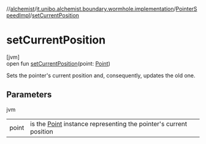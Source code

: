 //[alchemist](../../../index.md)/[it.unibo.alchemist.boundary.wormhole.implementation](../index.md)/[PointerSpeedImpl](index.md)/[setCurrentPosition](set-current-position.md)

# setCurrentPosition

[jvm]\
open fun [setCurrentPosition](set-current-position.md)(point: [Point](https://docs.oracle.com/javase/8/docs/api/java/awt/Point.html))

Sets the pointer's current position and, consequently, updates the old one.

## Parameters

jvm

| | |
|---|---|
| point | is the [Point](https://docs.oracle.com/javase/8/docs/api/java/awt/Point.html) instance representing the pointer's current position |
